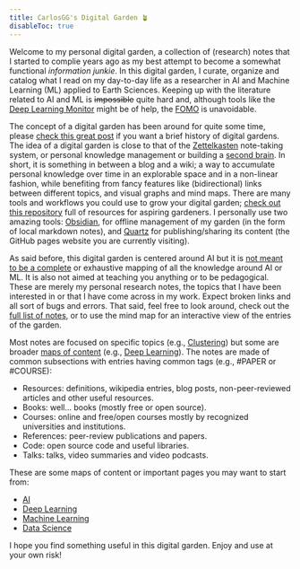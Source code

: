 ```yaml
---
title: CarlosGG's Digital Garden 🪴 
disableToc: true
---
```


Welcome to my personal digital garden, a collection of (research) notes that I started to complie years ago as my best attempt to become a somewhat functional _information junkie_. In this digital garden, I curate, organize and catalog what I read on my day-to-day life as a researcher in AI and Machine Learning (ML) applied to Earth Sciences. Keeping up with the literature related to AI and ML is ~~impossible~~ quite hard and, although tools like the [Deep Learning Monitor](https://deeplearn.org/) might be of help, the [FOMO](https://en.wikipedia.org/wiki/Fear_of_missing_out) is unavoidable.  

The concept of a digital garden has been around for quite some time, please [check this great post](https://maggieappleton.com/garden-history) if you want a brief history of digital gardens. The idea of a digital garden is close to that of the [Zettelkasten](https://en.wikipedia.org/wiki/Zettelkasten) note-taking system, or personal knowledge management or building a [second brain](https://fortelabs.co/blog/basboverview/). In short, it is something in between a blog and a wiki; a way to accumulate personal knowledge over time in an explorable space and in a non-linear fashion, while benefiting from fancy features like (bidirectional) links between different topics, and visual graphs and mind maps. There are many tools and workflows you could use to grow your digital garden; [check out this repository](https://github.com/MaggieAppleton/digital-gardeners) full of resources for aspiring gardeners. I personally use two amazing tools: [Obsidian](https://obsidian.md/), for offline management of my garden (in the form of local markdown notes), and [Quartz](https://quartz.jzhao.xyz/) for publishing/sharing its content (the GitHub pages website you are currently visiting). 

As said before, this digital garden is centered around AI but it is [not meant to be a complete](https://nick.groenen.me/notes/digital-garden-notes-may-be-incomplete/) or exhaustive mapping of all the knowledge around AI or ML. It is also not aimed at teaching you anything or to be pedagogical. These are merely my personal research notes, the topics that I have been interested in or that I have come across in my work. Expect broken links and all sort of bugs and errors. That said, feel free to look around, check out the [full list of notes](/AI/), or to use the mind map for an interactive view of the entries of the garden. 

Most notes are focused on specific topics (e.g., [Clustering](AI/Unsupervised%20learning/Clustering.md)) but some are broader [maps of content](https://jing.io/garden/MOC/) (e.g., [Deep Learning](AI/Deep%20Learning/Deep%20Learning.md)). The notes are made of common subsections with entries having common tags (e.g., #PAPER or #COURSE):

- Resources: definitions, wikipedia entries, blog posts, non-peer-reviewed articles and other useful resources.
- Books: well... books (mostly free or open source).
- Courses: online and free/open courses mostly by recognized universities and institutions.
- References: peer-review publications and papers.
- Code: open source code and useful libraries.
- Talks: talks, video summaries and video podcasts.

These are some maps of content or important pages you may want to start from:

- [AI](AI/AI.md)
- [Deep Learning](AI/Deep%20Learning/Deep%20Learning.md)
- [Machine Learning](AI/Machine%20Learning.md) 
- [Data Science](AI/Data%20Science,%20Data%20Engineering/Data%20Science.md)

I hope you find something useful in this digital garden. Enjoy and use at your own risk! 

